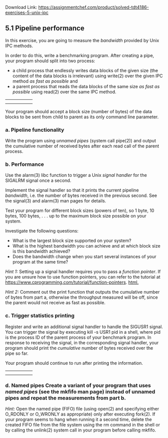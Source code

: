 Download Link: https://assignmentchef.com/product/solved-tdt4186-exercises-5-unix-ipc
<br>



<h2>5.1        Pipeline performance</h2>

In this exercise, you are going to measure the <em>bandwidth </em>provided by Unix IPC methods.

In order to do this, write a benchmarking program. After creating a pipe, your program should split into two process:

<ul>

 <li>a child process that endlessly writes data blocks of the given size (the content of the data blocks is irrelevant) using write(2) over the given IPC method <em>as fast as possible </em>and</li>

 <li>a parent process that reads the data blocks of the same size <em>as fast as possible </em>using read(2) over the same IPC method.</li>

</ul>

<table>

 <tbody>

  <tr>

   <td width="55"></td>

  </tr>

  <tr>

   <td></td>

   <td></td>

  </tr>

 </tbody>

</table>

Your program should accept a block size (number of bytes) of the data blocks to be sent from child to parent as its only command line parameter.

<h3>a. Pipeline functionality</h3>

Write the program using <em>unnamed pipes </em>(system call pipe(2)) and output the cumulative number of received bytes after each read call of the parent process.

<h3>b. Performance</h3>

Use the alarm(3) libc function to trigger a Unix <em>signal handler </em>for the SIGALRM signal once a second.

Implement the signal handler so that it prints the current pipeline <em>bandwidth</em>, i.e. the number of bytes received in the previous second. See the signal(3) and alarm(3) man pages for details.

Test your program for different block sizes (powers of ten), so 1 byte, 10 bytes, 100 bytes, . . . up to the maximum block size possible on your system.

Investigate the following questions:

<ul>

 <li>What is the largest block size supported on your system?</li>

 <li>What is the highest bandwidth you can achieve and at which block size is this bandwidth achieved?</li>

 <li>Does the bandwidth change when you start several instances of your program at the same time?</li>

</ul>

<em>Hint 1: </em>Setting up a signal handler requires you to pass a <em>function pointer</em>. If you are unsure how to use function pointers, you can refer to the tutorial at <a href="https://www.cprogramming.com/tutorial/function-pointers.html">https://www.cprogramming.com/tutorial/function-pointers. </a><a href="https://www.cprogramming.com/tutorial/function-pointers.html">html</a><a href="https://www.cprogramming.com/tutorial/function-pointers.html">.</a>

<em>Hint 2: </em>Comment out the print function that outputs the cumulative number of bytes from part a, otherwise the throughput measured will be off, since the parent would not receive as fast as possible.

<h3>c. Trigger statistics printing</h3>

Register and write an additional signal handler to handle the SIGUSR1 signal. You can trigger the signal by executing kill -s USR1 pid in a shell, where pid is the process ID of the parent process of your benchmark program. In response to receiving the signal, in the corresponding signal handler, your program should print the <em>cumulative </em>number of bytes received over the pipe so far.

Your program should continue to run after printing the information.

<table>

 <tbody>

  <tr>

   <td width="55"></td>

  </tr>

  <tr>

   <td></td>

   <td></td>

  </tr>

 </tbody>

</table>

<h3>d. Named pipes Create a variant of your program that uses <em>named pipes </em>(see the mkfifo man page) instead of unnamed pipes and repeat the measurements from part b.</h3>

<em>Hint: </em>Open the named pipe (FIFO) file (using open(2) and specifying either O_RDONLY or O_WRONLY as appropriate) only after executing fork(2). If your program seems to hang when running it a second time, delete the created FIFO file from the file system using the rm command in the shell or by calling the unlink(2) system call in your program before calling mkfifo.
